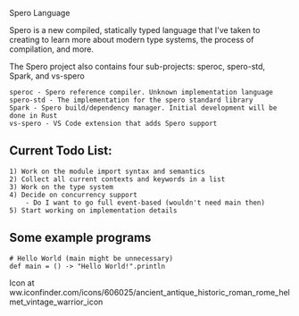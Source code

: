 Spero Language

Spero is a new compiled, statically typed language that I've taken to creating to learn more about modern type 
systems, the process of compilation, and more.


The Spero project also contains four sub-projects: speroc, spero-std, Spark, and vs-spero

    speroc - Spero reference compiler. Unknown implementation language
    spero-std - The implementation for the spero standard library
    Spark - Spero build/dependency manager. Initial development will be done in Rust
    vs-spero - VS Code extension that adds Spero support


## Current Todo List:

    1) Work on the module import syntax and semantics
    2) Collect all current contexts and keywords in a list
    3) Work on the type system
    4) Decide on concurrency support
        - Do I want to go full event-based (wouldn't need main then)
    5) Start working on implementation details


## Some example programs

    # Hello World (main might be unnecessary)
    def main = () -> "Hello World!".println


Icon at ww.iconfinder.com/icons/606025/ancient_antique_historic_roman_rome_helmet_vintage_warrior_icon